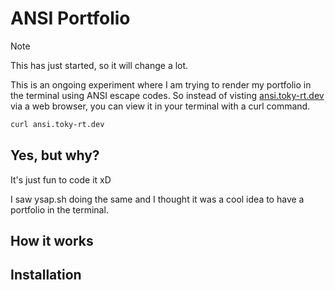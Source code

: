 # ANSI Portfolio
>[!NOTE]
> This has just started, so it will change a lot.
> 
This is an ongoing experiment where I am trying to render my portfolio in the terminal using ANSI escape codes.
So instead of visting [ansi.toky-rt.dev](ansi.toky-rt.dev) via a web browser, you can view it in your terminal with a curl command.

```bash
curl ansi.toky-rt.dev 
```
## Yes, but why?
It's just fun to code it xD

I saw ysap.sh doing the same and I thought it was a cool idea to have a portfolio in the terminal.
## How it works

## Installation
